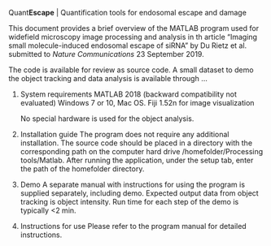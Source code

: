  Quant<B>Escape</B> | Quantification tools for endosomal escape and damage
 
This document provides a brief overview of the MATLAB program used for widefield microscopy image processing and analysis in th article “Imaging small molecule-induced endosomal escape of siRNA” by Du Rietz et al. submitted to <i>Nature Communications</i> 23 September 2019.
 
The code is available for review as source code. A small dataset to demo the object tracking and data analysis is available through …
 
1. System requirements
MATLAB 2018 (backward compatibility not evaluated)
Windows 7 or 10, Mac OS.
Fiji 1.52n for image visualization

   No special hardware is used for the object analysis.
 
2. Installation guide
The program does not require any additional installation. The source code should be placed in a directory with the corresponding path on the computer hard drive /homefolder/Processing tools/Matlab. After running the application, under the setup tab, enter the path of the homefolder directory.
 
3. Demo
A separate manual with instructions for using the program is supplied separately, including demo. Expected output data from object tracking is object intensity. Run time for each step of the demo is typically <2 min.
 
4. Instructions for use
Please refer to the program manual for detailed instructions.
